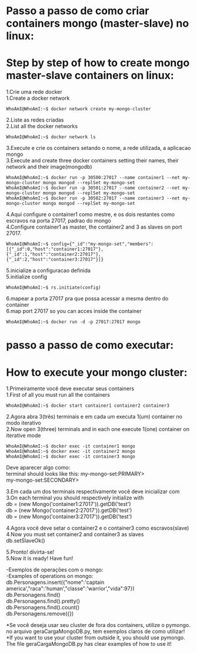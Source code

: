 # Passo a passo de como criar containers mongo (master-slave) no linux:<br>
# Step by step of how to create mongo master-slave containers on linux:<br>

1.Crie uma rede docker  
1.Create a docker network
```console
WhoAmI@WhoAmI:~$ docker network create my-mongo-cluster  
```

2.Liste as redes criadas  
2.List all the docker networks  
```console
WhoAmI@WhoAmI:~$ docker network ls  
```

3.Execute e crie os containers setando o nome, a rede utilizada, a aplicacao mongo  
3.Execute and create three docker containers setting their names, their network and their image(mongodb)  
```console
WhoAmI@WhoAmI:~$ docker run -p 30500:27017 --name container1 --net my-mongo-cluster mongo mongod --replSet my-mongo-set  
WhoAmI@WhoAmI:~$ docker run -p 30501:27017 --name container2 --net my-mongo-cluster mongo mongod --replSet my-mongo-set  
WhoAmI@WhoAmI:~$ docker run -p 30502:27017 --name container3 --net my-mongo-cluster mongo mongod --replSet my-mongo-set
```

4.Aqui configure o container1 como mestre, e os dois restantes como escravos na porta 27017, padrao do mongo  
4.Configure container1 as master, the container2 and 3 as slaves on port 27017.
```console
WhoAmI@WhoAmI:~$ config={"_id":"my-mongo-set","members":[{"_id":0,"host":"container1:27017"},{"_id":1,"host":"container2:27017"},{"_id":2,"host":"container3:27017"}]}  
```
5.inicialize a configuracao definida  
5.initialize config  
```console
WhoAmI@WhoAmI:~$ rs.initiate(config)  
```
6.mapear a porta 27017 pra que possa acessar a mesma dentro do container  
6.map port 27017 so you can acces inside the container  
```console
WhoAmI@WhoAmI:~$ docker run -d -p 27017:27017 mongo  
```
# passo a passo de como executar:  
# How to execute your mongo cluster:  

1.Primeiramente você deve executar seus containers  
1.First of all you must run all the containers  
```console
WhoAmI@WhoAmI:~$ docker start container1 container2 container3  
```
2.Agora abra 3(três) terminais e em cada um executa 1(um) container no modo iterativo  
2.Now open 3(three) terminals and in each one execute 1(one) container on iterative mode  
```console
WhoAmI@WhoAmI:~$ docker exec -it container1 mongo  
WhoAmI@WhoAmI:~$ docker exec -it container2 mongo  
WhoAmI@WhoAmI:~$ docker exec -it container3 mongo  
```
Deve aparecer algo como:  
terminal should looks like this:
my-mongo-set:PRIMARY>  
my-mongo-set:SECONDARY>  

3.Em cada um dos terminais respectivamente você deve inicializar com  
3.On each terminal you should respectively initialize with  
db = (new Mongo('container1:27017')).getDB('test')  
db = (new Mongo('container2:27017')).getDB('test')  
db = (new Mongo('container3:27017')).getDB('test')  

4.Agora você deve setar o container2 e o container3 como escravos(slave)  
4.Now you must set container2 and container3 as slaves  
db.setSlaveOk()  

5.Pronto! divirta-se!  
5.Now it is ready! Have fun!  

-Exemplos de operações com o mongo:  
-Examples of operations on mongo:  
db.Personagens.insert({"nome":'captain america',"raca":'human',"classe":'warrior',"vida":97})  
db.Personagens.find()  
db.Personagens.find().pretty()  
db.Personagens.find().count()  
db.Personagens.remove({})  

*Se você deseja usar seu cluster de fora dos containers, utilize o pymongo. no arquivo geraCargaMongoDB.py, tem exemplos claros de como utilizar!  
*If you want to use your cluster from outside it, you should use pymongo. The file geraCargaMongoDB.py has clear examples of how to use it!   
